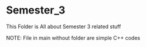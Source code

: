 # Semester_3

This Folder is All about Semester 3 related stuff 

NOTE:
    File in main without folder are simple C++ codes
